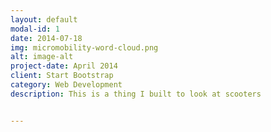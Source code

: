 ```yaml
---
layout: default
modal-id: 1
date: 2014-07-18
img: micromobility-word-cloud.png
alt: image-alt
project-date: April 2014
client: Start Bootstrap
category: Web Development
description: This is a thing I built to look at scooters


---
```

